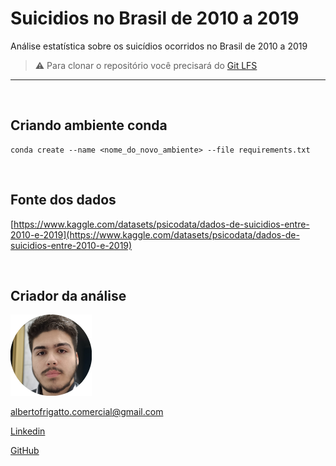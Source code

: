 # Suicidios no Brasil de 2010 a 2019

Análise estatística sobre os suicídios ocorridos no Brasil de 2010 a 2019

> ⚠️ Para clonar o repositório você precisará do [Git LFS](https://git-lfs.com)

****

<br/>

## Criando ambiente conda

```
conda create --name <nome_do_novo_ambiente> --file requirements.txt
```

<br/>

## Fonte dos dados

[https://www.kaggle.com/datasets/psicodata/dados-de-suicidios-entre-2010-e-2019](https://www.kaggle.com/datasets/psicodata/dados-de-suicidios-entre-2010-e-2019)

<br/>

## Criador da análise

<img
    src='./img/frigatto.png'
    width='130'
/>

albertofrigatto.comercial@gmail.com

[Linkedin](https://www.linkedin.com/in/alberto-frigatto-de-andrade-ferreira-a72022251/)

[GitHub](https://github.com/Alberto-Frigatto)